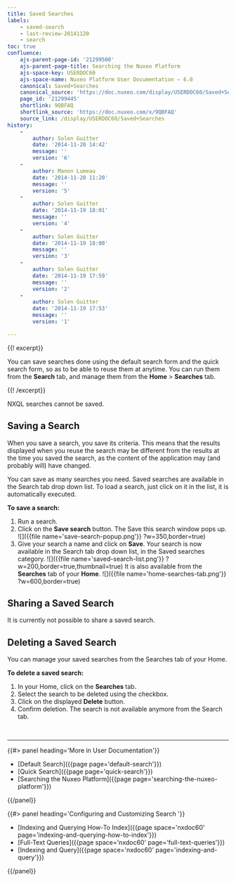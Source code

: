 ```yaml
---
title: Saved Searches
labels:
    - saved-search
    - last-review-20141120
    - search
toc: true
confluence:
    ajs-parent-page-id: '21299500'
    ajs-parent-page-title: Searching the Nuxeo Platform
    ajs-space-key: USERDOC60
    ajs-space-name: Nuxeo Platform User Documentation — 6.0
    canonical: Saved+Searches
    canonical_source: 'https://doc.nuxeo.com/display/USERDOC60/Saved+Searches'
    page_id: '21299445'
    shortlink: 9QBFAQ
    shortlink_source: 'https://doc.nuxeo.com/x/9QBFAQ'
    source_link: /display/USERDOC60/Saved+Searches
history:
    - 
        author: Solen Guitter
        date: '2014-11-20 14:42'
        message: ''
        version: '6'
    - 
        author: Manon Lumeau
        date: '2014-11-20 11:20'
        message: ''
        version: '5'
    - 
        author: Solen Guitter
        date: '2014-11-19 18:01'
        message: ''
        version: '4'
    - 
        author: Solen Guitter
        date: '2014-11-19 18:00'
        message: ''
        version: '3'
    - 
        author: Solen Guitter
        date: '2014-11-19 17:59'
        message: ''
        version: '2'
    - 
        author: Solen Guitter
        date: '2014-11-19 17:53'
        message: ''
        version: '1'

---
```

{{! excerpt}}

You can save searches done using the default search form and the quick search form, so as to be able to reuse them at anytime. You can run them from the **Search** tab, and manage them from the **Home** > **Searches** tab.

{{! /excerpt}}

NXQL searches cannot be saved.

## Saving a Search

When you save a search, you save its criteria. This means that the results displayed when you reuse the search may be different from the results at the time you saved the search, as the content of the application may (and probably will) have changed.

You can save as many searches you need. Saved searches are available in the Search tab drop down list. To load a search, just click on it in the list, it is automatically executed.

**To save a search:**

1.  Run a search.
2.  Click on the **Save search** button.
    The Save this search window pops up.
    ![]({{file name='save-search-popup.png'}} ?w=350,border=true)
3.  Give your search a name and click on **Save**.
    Your search is now available in the Search tab drop down list, in the Saved searches category.
    ![]({{file name='saved-search-list.png'}} ?w=200,border=true,thumbnail=true)
    It is also available from the **Searches** tab of your **Home**.
    ![]({{file name='home-searches-tab.png'}} ?w=600,border=true)

## Sharing a Saved Search

It is currently not possible to share a saved search.

## Deleting a Saved Search

You can manage your saved searches from the Searches tab of your Home.

**To delete a saved search:**

1.  In your Home, click on the **Searches** tab.
2.  Select the search to be deleted using the checkbox.
3.  Click on the displayed **Delete** button.
4.  Confirm deletion.
    The search is not available anymore from the Search tab.

&nbsp;

* * *

<div class="row" data-equalizer data-equalize-on="medium"><div class="column medium-6">{{#> panel heading='More in User Documentation'}}

*   [Default Search]({{page page='default-search'}})
*   [Quick Search]({{page page='quick-search'}})
*   [Searching the Nuxeo Platform]({{page page='searching-the-nuxeo-platform'}})

{{/panel}}</div><div class="column medium-6">{{#> panel heading='Configuring and Customizing Search '}}

*   [Indexing and Querying How-To Index]({{page space='nxdoc60' page='indexing-and-querying-how-to-index'}})
*   [Full-Text Queries]({{page space='nxdoc60' page='full-text-queries'}})
*   [Indexing and Query]({{page space='nxdoc60' page='indexing-and-query'}})

{{/panel}}</div></div>
